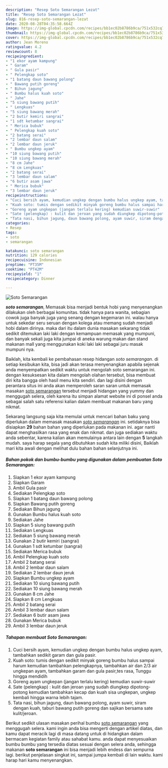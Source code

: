 ```yaml
---
description: "Resep Soto Semarangan Lezat"
title: "Resep Soto Semarangan Lezat"
slug: 816-resep-soto-semarangan-lezat
date: 2020-08-28T04:35:58.664Z
image: https://img-global.cpcdn.com/recipes/bb1ec02b8786b9ca/751x532cq70/soto-semarangan-foto-resep-utama.jpg
thumbnail: https://img-global.cpcdn.com/recipes/bb1ec02b8786b9ca/751x532cq70/soto-semarangan-foto-resep-utama.jpg
cover: https://img-global.cpcdn.com/recipes/bb1ec02b8786b9ca/751x532cq70/soto-semarangan-foto-resep-utama.jpg
author: Jean Moreno
ratingvalue: 4.2
reviewcount: 8
recipeingredient:
- "1 ekor ayam kampung"
- " Garam"
- " Gula pasir"
- " Pelengkap soto"
- "1 batang daun bawang polong"
- " Bawang putih goreng"
- " Bihun jagung"
- " Bumbu halus kuah soto"
- " Jahe"
- "5 siung bawang putih"
- " Lengkuas"
- "5 siung bawang merah"
- "2 butir kemiri sangrai"
- "1 sdt ketumbar sangrai"
- " Merica bubuk"
- " Pelengkap kuah soto"
- "2 batang serai"
- "2 lembar daun salam"
- "2 lembar daun jeruk"
- " Bumbu ungkep ayam"
- "10 siung bawang putih"
- "10 siung bawang merah"
- "8 cm Jahe"
- "8 cm Lengkuas"
- "2 batang serai"
- "3 lembar daun salam"
- "6 butir asam jawa"
- " Merica bubuk"
- "3 lembar daun jeruk"
recipeinstructions:
- "Cuci bersih ayam, kemudian ungkep dengan bumbu halus ungkep ayam, tambahkan sedikit garam dan gula pasir."
- "Kuah soto: tumis dengan sedikit minyak goreng bumbu halus sampai harum kemudian tambahkan pelengkapnya, tambahkan air dan 2/3 air ungkepan ayam, tambahkan garam dan gula pasir,tes rasa, Tunggu hingga mendidih"
- "Goreng ayam ungkepan (jangan terlalu kering) kemudian suwir-suwir"
- "Sate (pelengkap) : kulit dan jeroan yang sudah diungkep dipotong-potong kemudian tambahkan kecap dan kuah sisa ungkepan, ungkep kembali hingga warna lebih tajam."
- "Tata nasi, bihun jagung, daun bawang polong, ayam suwir, siram dengan kuah, taburi bawang putih goreng dan sajikan bersama sate kulit/jeroan."
categories:
- Resep
tags:
- soto
- semarangan

katakunci: soto semarangan 
nutrition: 129 calories
recipecuisine: Indonesian
preptime: "PT35M"
cooktime: "PT42M"
recipeyield: "1"
recipecategory: Dinner

---
```



![Soto Semarangan](https://img-global.cpcdn.com/recipes/bb1ec02b8786b9ca/751x532cq70/soto-semarangan-foto-resep-utama.jpg)

<b><i>soto semarangan</i></b>, Memasak bisa menjadi bentuk hobi yang menyenangkan dilakukan oleh berbagai komunitas. tidak hanya para wanita, sebagian cowok juga banyak juga yang senang dengan kegemaran ini. walau hanya untuk sekedar seru seruan dengan kolega atau memang sudah menjadi hobi dalam dirinya. maka dari itu dalam dunia masakan sekarang tidak sedikit ditemukan laki laki dengan kemampuan memasak yang mumpuni, dan banyak sekali juga kita jumpai di aneka warung makan dan stand makanan mall yang menggunakan koki laki laki sebagai juru masak mumpuni nya.

Baiklah, kita kembali ke pembahasan resep hidangan <i>soto semarangan</i>. di setiap kesibukan kita, bisa jadi akan terasa menyenangkan apabila sejenak anda menyempatkan sedikit waktu untuk mengolah soto semarangan ini. dengan kesuksesan kita dalam mengolah olahan tersebut, bisa membuat diri kita bangga oleh hasil menu kita sendiri. dan lagi disini dengan perantara situs ini anda akan memperoleh saran saran untuk memasak masakan <u>soto semarangan</u> tersebut menjadi hidangan yang yummy dan menggugah selera, oleh karena itu simpan alamat website ini di ponsel anda sebagai salah satu referensi kalian dalam membuat makanan baru yang nikmat.




Sekarang langsung saja kita memulai untuk mencari bahan baku yang diperlukan dalam memasak masakan <u><i>soto semarangan</i></u> ini. setidaknya bisa disiapkan <b>29</b> bahan bahan yang diperlukan pada makanan ini. agar nanti dapat menghasilkan rasa yang enak dan nikmat. dan juga sediakan waktu anda sebentar, karena kalian akan memulainya antara lain dengan <b>5</b> langkah mudah. saya harap segala yang dibutuhkan sudah kita miliki disini, Baiklah mari kita awali dengan melihat dulu bahan bahan selanjutnya ini.

<!--inarticleads1-->

##### Bahan pokok dan bumbu-bumbu yang digunakan dalam pembuatan Soto Semarangan:

1. Siapkan 1 ekor ayam kampung
1. Siapkan  Garam
1. Ambil  Gula pasir
1. Sediakan  Pelengkap soto
1. Siapkan 1 batang daun bawang polong
1. Siapkan  Bawang putih goreng
1. Sediakan  Bihun jagung
1. Gunakan  Bumbu halus kuah soto
1. Sediakan  Jahe
1. Siapkan 5 siung bawang putih
1. Sediakan  Lengkuas
1. Sediakan 5 siung bawang merah
1. Gunakan 2 butir kemiri (sangrai)
1. Gunakan 1 sdt ketumbar (sangrai)
1. Sediakan  Merica bubuk
1. Ambil  Pelengkap kuah soto
1. Ambil 2 batang serai
1. Ambil 2 lembar daun salam
1. Sediakan 2 lembar daun jeruk
1. Siapkan  Bumbu ungkep ayam
1. Sediakan 10 siung bawang putih
1. Sediakan 10 siung bawang merah
1. Gunakan 8 cm Jahe
1. Siapkan 8 cm Lengkuas
1. Ambil 2 batang serai
1. Ambil 3 lembar daun salam
1. Sediakan 6 butir asam jawa
1. Gunakan  Merica bubuk
1. Ambil 3 lembar daun jeruk




<!--inarticleads2-->

##### Tahapan membuat Soto Semarangan:

1. Cuci bersih ayam, kemudian ungkep dengan bumbu halus ungkep ayam, tambahkan sedikit garam dan gula pasir.
1. Kuah soto: tumis dengan sedikit minyak goreng bumbu halus sampai harum kemudian tambahkan pelengkapnya, tambahkan air dan 2/3 air ungkepan ayam, tambahkan garam dan gula pasir,tes rasa, Tunggu hingga mendidih
1. Goreng ayam ungkepan (jangan terlalu kering) kemudian suwir-suwir
1. Sate (pelengkap) : kulit dan jeroan yang sudah diungkep dipotong-potong kemudian tambahkan kecap dan kuah sisa ungkepan, ungkep kembali hingga warna lebih tajam.
1. Tata nasi, bihun jagung, daun bawang polong, ayam suwir, siram dengan kuah, taburi bawang putih goreng dan sajikan bersama sate kulit/jeroan.




Berikut sedikit ulasan masakan perihal bumbu <u>soto semarangan</u> yang menggugah selera. kami ingin anda bisa mengerti dengan artikel diatas, dan kamu dapat meracik lagi di masa datang untuk di hidangkan dalam bermacam kegiatan family atau sahabat kamu. anda dapat menyesuaikan bumbu bumbu yang tersedia diatas sesuai dengan selera anda, sehingga makanan <b>soto semarangan</b> ini bisa menjadi lebih endess dan sempurna lagi. berikut penjelasan singkat ini, sampai jumpa kembali di lain waktu. kami harap hari kamu menyenangkan.
